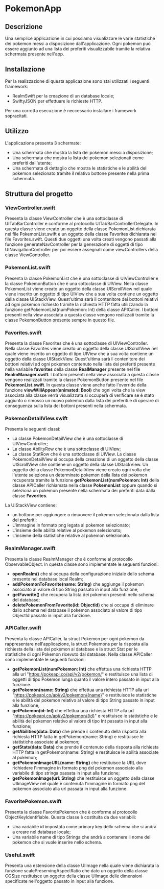 # PokemonApp

## Descrizione

Una semplice applicazione in cui possiamo visualizzare le varie statistiche dei pokemon messi a disposizione dall'applicazione.
Ogni pokemon può essere aggiunto ad una lista dei preferiti visualizzabile tramite la relativa schermata presente nell'app.

## Installazione
Per la realizzazione di questa applicazione sono stai utilizzati i seguenti framework: 
* RealmSwift per la creazione di un database locale;
* SwiftyJSON per effettuare le richieste HTTP.

Per una corretta esecuzione è neccessario installare i framework sopracitati.

## Utilizzo
L'applicazione presenta 3 schermate:
* Una schermata che mostra la lista dei pokemon messi a disposizione;
* Una schermata che mostra la lista dei pokemon selezionati come preferiti dall'utente;
* Una schermata di dettaglio che mostra le statistiche e le abilità del pokemon selezionato tramite il relativo bottone presente nella prima schermata.

## Struttura del progetto

### ViewController.swift
Presenta la classe ViewController che è una sottoclasse di UITabBarController e conforme al protocollo UITabBarControllerDelegate.
In questa classe viene creato un oggetto della classe PokemonList dichiarata nel file PokemonList.swift e un oggetto della classe Favorites dichiarata
nel file Favorites.swift. Questi due oggetti una volta creati vengono passati alla funzione generateNavController per la generazione di oggetti
di tipo UINavigationController per poi essere assegnati come viewControllers della classe ViewController.


### PokemonList.swift
Presenta la classe PokemonList che è una sottoclasse di UIViewController e la classe PokemonButton che è una sottoclasse di UIView.
Nella classe PokemonList viene creato un oggetto della classe UIScrollView nel quale viene inserito un oggetto di tipo UIView che a sua volta contiene
un oggetto della classe UIStackView. Quest'ultima sarà il contenitore dei bottoni relativi ad ogni pokemon richiesto tramite la richiesta HTTP fatta utilizzando la funzione getPokemonList(numPokemon: Int) della classe APICaller. I bottoni presenti nella view associata a questa classe vengono realizzati tramite la classe PokemonButton presente sempre in questo file.


### Favorites.swift
Presenta la classe Favorites che è una sottoclasse di UIViewController.
Nella classe Favorites viene creato un oggetto della classe UIScrollView nel quale viene inserito un oggetto di tipo UIView che a sua volta contiene
un oggetto della classe UIStackView. Quest'ultima sarà il contenitore dei bottoni relativi ad ogni pokemon contenuto nella lista dei preferiti presente nella variabile **favorites** della classe **RealManager** presente nel file **RealmManager.swift**. I bottoni presenti nella view associata a questa classe vengono realizzati tramite la classe PokemonButton presente nel file **PokemonList.swift**.
In questa classe viene anche fatto l'override della funzione **viewWillAppear(animated: Bool)** che ogni volta che la view associata alla classe verrà
visualizzata si occuperà di verificare se è stato aggiunto o rimosso un nuovo pokemon dalla lista dei preferiti e di operare di conseguenza sulla lista dei bottoni presenti nella schermata. 


### PokemonDetailView.swift
Presenta le seguenti classi:
* La classe PokemonDetailView che è una sottoclasse di UIViewController;
* La classe AbilityRow che è una sottoclasse di UIView;
* La classe StatRow che è una sottoclasse di UIView.
La classe PokemonDetailView si occupa della creazione di un oggetto della classe UIScrollView che contiene un oggetto della classe UIStackView. Un oggetto della classe PokemonDetailView viene creato ogni volta che l'utente seleziona un determinato pokemon della lista dei pokemon recuperata tramite la funzione **getPokemonList(numPokemon: Int)** della classe APICaller richiamata nella classe **PokemonList** oppure quando si seleziona un pokemon presente nella schermata dei preferiti data dalla classe **Favorites**.

La UIStackView contiene:
* un bottone per aggiungere o rimuovere il pokemon selezionato dalla lista dei preferiti;
* L'immagine in formato png legata al pokemon selezionato;
* L'insieme delle abilità relative al pokemon selezionato;
* L'insieme della statistiche relative al pokemon selezionato.


### RealmManager.swift
Presenta la classe RealmManager che è conforme al protocollo ObservableObject.
In questa classe sono implementate le seguenti funzioni:
* **openRealm()** che si occupa della configurazione iniziale dello schema presente nel database local Realm;
* **addPokemonToFavorite(name: String)** che aggiunge il pokemon associato al valore di tipo String passato in input alla funzione;
* **getFavorite()** che recupera la lista dei pokemon presenti nello schema del database;
* **deletePokemonFromFavorite(id: ObjectId)** che si occupa di eliminare dallo schema nel database il pokemon associato al valore di tipo ObjectId passato
in input alla funzione.


### APICaller.swift
Presenta la classe APICaller, la struct Pokemon per ogni pokemon da rappresentare nell'applicazione, la struct Pokemons per la risposta alla richiesta della lista dei pokemon al database e la struct Stat per le statistiche di ogni Pokemon ricevuto dal database.
Nella classe APICaller sono implementate le seguenti funzioni:
* **getPokemonList(numPokemon: Int)** che effettua una richiesta HTTP alla url "https://pokeapi.co/api/v2/pokemon/" e restituisce una lista di oggetti di tipo Pokemon lunga quanto il valore intero passato in input alla funzione. 
* **getPokemon(name: String)** che effettua una richiesta HTTP alla url "https://pokeapi.co/api/v2/pokemon/{name}" e restituisce le statistiche e le abilità del pokemon relativo al valore di tipo String passato in input alla funzione;
* **getPokemon(id: Int)** che effettua una richiesta HTTP alla url "https://pokeapi.co/api/v2/pokemon/{id}" e restituisce le statistiche e le abilità del pokemon relativo al valore di tipo Int passato in input alla funzione;
* **getAbilities(data: Data)** che prende il contenuto della risposta alla richiesta HTTP fatta in getPokemon(name: String) e restituisce le statistiche associate al pokemon;
* **getStats(data: Data)** che prende il contenuto della risposta alla richiesta HTTP fatta in getPokemon(name: String) e restituisce le abilità associate al pokemon;
* **getPokemonImageURL(name: String)** che restituisce la URL dove richiedere l'immagine in formato png del pokemon associato alla variabile di tipo stringa passata in input alla funzione;
* **getPokemonImage(url: String)** che restituisce un oggetto della classe UIImageView nel quale è contenuta l'immagine in formato png del pokemon associato alla url passata in input alla funzione.


### FavoritePokemon.swift
Presenta la classe FavoritePokemon che è conforme al protocollo ObjectKeyIdentifiable.
Questa classe è costituita da due variabili: 
* Una variabile id impostata come primary key dello schema che si andrà a creare nel database locale;
* Una variabile name di tipo Stringa che andrà a contenere il nome del pokemon che si vuole inserire nello schema.


### Useful.swift
Presenta una estensione della classe UIImage nella quale viene dichiarata la funzione scalePreservingAspectRatio che dato un oggetto della classe CGSize restituisce un oggetto della classe UIImage delle dimensioni specificate nell'oggetto passato in input alla funzione.



